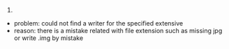 1.
- problem: could not find a writer for the specified extensive
- reason: there is a mistake related with file extension such as missing jpg or write .img by mistake
